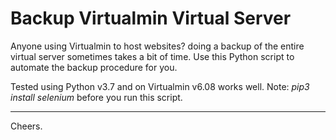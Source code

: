 # Backup Virtualmin Virtual Server
Anyone using Virtualmin to host websites? doing a backup of the entire virtual server sometimes takes a bit of time.
Use this Python script to automate the backup procedure for you.

Tested using Python v3.7 and on Virtualmin v6.08 works well.
Note: *pip3 install selenium* before you run this script.

<hr />

Cheers.
